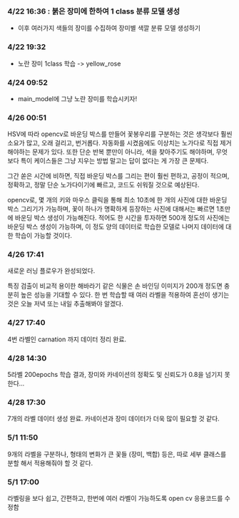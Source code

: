 ### 4/22 16:36 : 붉은 장미에 한하여 1 class 분류 모델 생성

- 이후 여러가지 색들의 장미를 수집하여 장미별 색깔 분류 모델 생성하기

### 4/22 19:32

- 노란 장미 1class 학습 -> yellow_rose

### 4/24 09:52

- main_model에 그냥 노란 장미를 학습시키자!

### 4/26 00:51

HSV에 따라 opencv로 바운딩 박스를 만들어 꽃봉우리를 구분하는 것은 생각보다 훨씬 소요가 많고, 오래 걸리고, 번거롭다. 자동화를 시켰음에도 이상치는 노가다로 직접 제거해야하는 문제가 있다. 또한 단순 반복 뿐만이 아니라, 색을 찾아주기도 해야하며, 무엇보다 특이 케이스들은 그냥 지우는 방법 말고는 답이 없다는 게 가장 큰 문제다.

그간 쏟은 시간에 비하면, 직접 바운딩 박스를 그리는 편이 훨씬 편하고, 공정이 적으며, 정확하고, 정말 단순 노가다이기에 빠르고, 코드도 쉬워질 것으로 예상된다.

opencv로, 몇 개의 키와 마우스 클릭을 통해 최소 10초에 한 개의 사진에 대한 바운딩 박스 그리기가 가능하며, 꽃이 하나가 명확하게 등장하는 사진에 대해서는 빠르면 1초만에 바운딩 박스 생성이 가능해진다. 적어도 한 시간을 투자하면 500개 정도의 사진에는 바운딩 박스 생성이 가능하며, 이 정도 양의 데이터로 학습한 모델로 나머지 데이터에 대한 학습이 가능할 것이다.

### 4/26 17:41

새로운 러닝 플로우가 완성되었다.

특징 검출이 비교적 용이한 해바라기 같은 식물은 손 바인딩 이미지가 200개 정도면 충분히 높은 성능을 기대할 수 있다.
한 번 학습할 때 여러 라벨을 적용하여 혼선이 생기는 것은 오늘 저녁 또는 내일 추출해봐야 알겠다.

### 4/27 17:40

4번 라벨인 carnation 까지 데이터 정리 완료.

### 4/28 14:30

5라벨 200epochs 학습 결과, 장미와 카네이션의 정확도 및 신뢰도가 0.8을 넘기지 못한다...

### 4/28 17:30

7개의 라벨 데이터 생성 완료. 카네이션과 장미 데이터가 더욱 많이 필요할 것 같다.

### 5/1 11:50

9개의 라벨을 구분하나, 형태의 변화가 큰 꽃들 (장미, 백합) 등은, 따로 세부 클래스를 분할 해서 적용해줘야 할 것 같다.

### 5/1 17:00

라벨링을 보다 쉽고, 간편하고, 한번에 여러 라벨이 가능하도록 open cv 응용코드를 수정함
